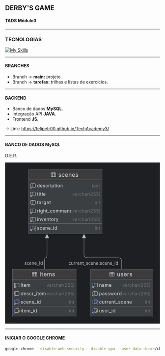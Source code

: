 ## DERBY'S GAME
#### TADS Módulo3

---

### TECNOLOGIAS

[![My Skills](https://skillicons.dev/icons?i=html,css,js,java,mysql&theme=light)](https://skillicons.dev)
___

#### BRANCHES

- Branch → **main:** projeto. <br>
- Branch → **tarefas:** trilhas e listas de exercícios.

---
#### BACKEND

- Banco de dados **MySQL**.
- Integração API **JAVA**.
- Frontend **JS**.


→ Link: https://felipetr00.github.io/TechAcademy3/

---
#### BANCO DE DADOS MySQL
<P>D.E.R.</P>

![Game Preview](assets/game.png)

---

#### INICIAR O GOOGLE CHROME 

```bash
google-chrome --disable-web-security --disable-gpu --user-data-dir=~/chromeTemp
```
